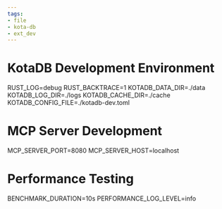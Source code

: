 ```yaml
---
tags:
- file
- kota-db
- ext_dev
---
```

# KotaDB Development Environment
RUST_LOG=debug
RUST_BACKTRACE=1
KOTADB_DATA_DIR=./data
KOTADB_LOG_DIR=./logs
KOTADB_CACHE_DIR=./cache
KOTADB_CONFIG_FILE=./kotadb-dev.toml

# MCP Server Development
MCP_SERVER_PORT=8080
MCP_SERVER_HOST=localhost

# Performance Testing
BENCHMARK_DURATION=10s
PERFORMANCE_LOG_LEVEL=info
